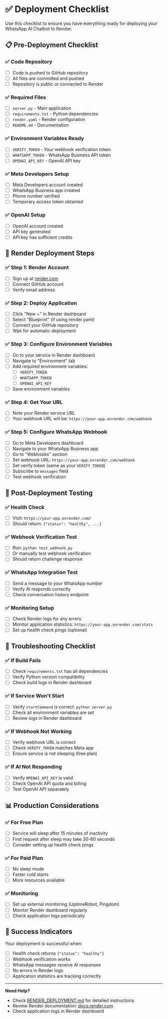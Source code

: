 # ✅ Deployment Checklist

Use this checklist to ensure you have everything ready for deploying your WhatsApp AI Chatbot to Render.

## 📋 Pre-Deployment Checklist

### ✅ Code Repository
- [ ] Code is pushed to GitHub repository
- [ ] All files are committed and pushed
- [ ] Repository is public or connected to Render

### ✅ Required Files
- [ ] `server.py` - Main application
- [ ] `requirements.txt` - Python dependencies
- [ ] `render.yaml` - Render configuration
- [ ] `README.md` - Documentation

### ✅ Environment Variables Ready
- [ ] `VERIFY_TOKEN` - Your webhook verification token
- [ ] `WHATSAPP_TOKEN` - WhatsApp Business API token
- [ ] `OPENAI_API_KEY` - OpenAI API key

### ✅ Meta Developers Setup
- [ ] Meta Developers account created
- [ ] WhatsApp Business app created
- [ ] Phone number verified
- [ ] Temporary access token obtained

### ✅ OpenAI Setup
- [ ] OpenAI account created
- [ ] API key generated
- [ ] API key has sufficient credits

## 🚀 Render Deployment Steps

### ✅ Step 1: Render Account
- [ ] Sign up at [render.com](https://render.com)
- [ ] Connect GitHub account
- [ ] Verify email address

### ✅ Step 2: Deploy Application
- [ ] Click "New +" in Render dashboard
- [ ] Select "Blueprint" (if using render.yaml)
- [ ] Connect your GitHub repository
- [ ] Wait for automatic deployment

### ✅ Step 3: Configure Environment Variables
- [ ] Go to your service in Render dashboard
- [ ] Navigate to "Environment" tab
- [ ] Add required environment variables:
  - [ ] `VERIFY_TOKEN`
  - [ ] `WHATSAPP_TOKEN`
  - [ ] `OPENAI_API_KEY`
- [ ] Save environment variables

### ✅ Step 4: Get Your URL
- [ ] Note your Render service URL
- [ ] Your webhook URL will be: `https://your-app.onrender.com/webhook`

### ✅ Step 5: Configure WhatsApp Webhook
- [ ] Go to Meta Developers dashboard
- [ ] Navigate to your WhatsApp Business app
- [ ] Go to "Webhooks" section
- [ ] Set webhook URL: `https://your-app.onrender.com/webhook`
- [ ] Set verify token (same as your `VERIFY_TOKEN`)
- [ ] Subscribe to `messages` field
- [ ] Test webhook verification

## 🧪 Post-Deployment Testing

### ✅ Health Check
- [ ] Visit: `https://your-app.onrender.com/`
- [ ] Should return: `{"status": "healthy", ...}`

### ✅ Webhook Verification Test
- [ ] Run: `python test_webhook.py`
- [ ] Or manually test webhook verification
- [ ] Should return challenge response

### ✅ WhatsApp Integration Test
- [ ] Send a message to your WhatsApp number
- [ ] Verify AI responds correctly
- [ ] Check conversation history endpoint

### ✅ Monitoring Setup
- [ ] Check Render logs for any errors
- [ ] Monitor application statistics: `https://your-app.onrender.com/stats`
- [ ] Set up health check pings (optional)

## 🔧 Troubleshooting Checklist

### ✅ If Build Fails
- [ ] Check `requirements.txt` has all dependencies
- [ ] Verify Python version compatibility
- [ ] Check build logs in Render dashboard

### ✅ If Service Won't Start
- [ ] Verify `startCommand` is correct: `python server.py`
- [ ] Check all environment variables are set
- [ ] Review logs in Render dashboard

### ✅ If Webhook Not Working
- [ ] Verify webhook URL is correct
- [ ] Check `VERIFY_TOKEN` matches Meta app
- [ ] Ensure service is not sleeping (free plan)

### ✅ If AI Not Responding
- [ ] Verify `OPENAI_API_KEY` is valid
- [ ] Check OpenAI API quota and billing
- [ ] Test OpenAI API separately

## 📊 Production Considerations

### ✅ For Free Plan
- [ ] Service will sleep after 15 minutes of inactivity
- [ ] First request after sleep may take 30-60 seconds
- [ ] Consider setting up health check pings

### ✅ For Paid Plan
- [ ] No sleep mode
- [ ] Faster cold starts
- [ ] More resources available

### ✅ Monitoring
- [ ] Set up external monitoring (UptimeRobot, Pingdom)
- [ ] Monitor Render dashboard regularly
- [ ] Check application logs periodically

## 🎉 Success Indicators

Your deployment is successful when:
- [ ] Health check returns `{"status": "healthy"}`
- [ ] Webhook verification works
- [ ] WhatsApp messages receive AI responses
- [ ] No errors in Render logs
- [ ] Application statistics are tracking correctly

---

**Need Help?**
- Check [RENDER_DEPLOYMENT.md](RENDER_DEPLOYMENT.md) for detailed instructions
- Review Render documentation: [docs.render.com](https://docs.render.com)
- Check application logs in Render dashboard 